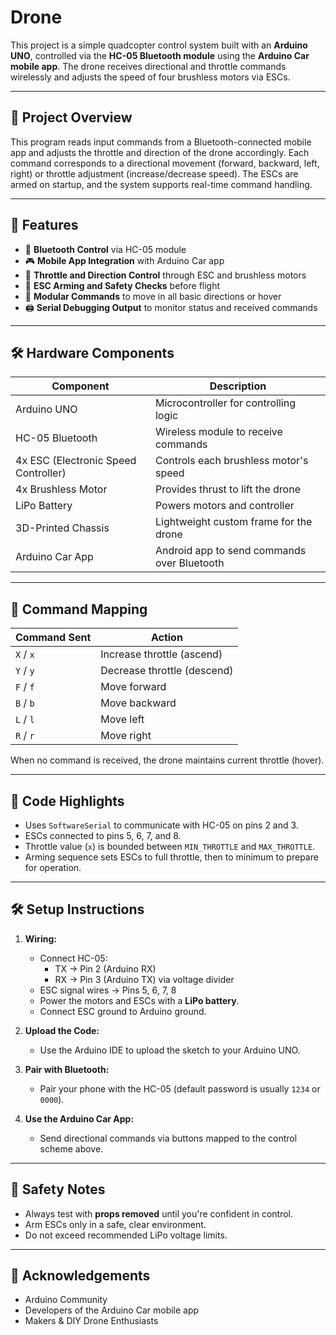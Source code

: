 # Drone

This project is a simple quadcopter control system built with an **Arduino UNO**, controlled via the **HC-05 Bluetooth module** using the **Arduino Car mobile app**. The drone receives directional and throttle commands wirelessly and adjusts the speed of four brushless motors via ESCs.

---

## 🧠 Project Overview

This program reads input commands from a Bluetooth-connected mobile app and adjusts the throttle and direction of the drone accordingly. Each command corresponds to a directional movement (forward, backward, left, right) or throttle adjustment (increase/decrease speed). The ESCs are armed on startup, and the system supports real-time command handling.

---

## 🔧 Features

- 📡 **Bluetooth Control** via HC-05 module
- 🎮 **Mobile App Integration** with Arduino Car app
- 🚀 **Throttle and Direction Control** through ESC and brushless motors
- 🧠 **ESC Arming and Safety Checks** before flight
- 🧩 **Modular Commands** to move in all basic directions or hover
- 🖨️ **Serial Debugging Output** to monitor status and received commands

---

## 🛠️ Hardware Components

| Component           | Description                          |
|---------------------|--------------------------------------|
| Arduino UNO         | Microcontroller for controlling logic |
| HC-05 Bluetooth     | Wireless module to receive commands   |
| 4x ESC (Electronic Speed Controller) | Controls each brushless motor's speed |
| 4x Brushless Motor  | Provides thrust to lift the drone     |
| LiPo Battery        | Powers motors and controller          |
| 3D-Printed Chassis  | Lightweight custom frame for the drone |
| Arduino Car App     | Android app to send commands over Bluetooth |

---

## 🔋 Command Mapping

| Command Sent | Action           |
|--------------|------------------|
| `X` / `x`    | Increase throttle (ascend) |
| `Y` / `y`    | Decrease throttle (descend) |
| `F` / `f`    | Move forward      |
| `B` / `b`    | Move backward     |
| `L` / `l`    | Move left         |
| `R` / `r`    | Move right        |

When no command is received, the drone maintains current throttle (hover).

---

## 📂 Code Highlights

- Uses `SoftwareSerial` to communicate with HC-05 on pins 2 and 3.
- ESCs connected to pins 5, 6, 7, and 8.
- Throttle value (`x`) is bounded between `MIN_THROTTLE` and `MAX_THROTTLE`.
- Arming sequence sets ESCs to full throttle, then to minimum to prepare for operation.

---

## 🛠️ Setup Instructions

1. **Wiring:**
   - Connect HC-05:  
     - TX → Pin 2 (Arduino RX)  
     - RX → Pin 3 (Arduino TX) via voltage divider  
   - ESC signal wires → Pins 5, 6, 7, 8  
   - Power the motors and ESCs with a **LiPo battery**.
   - Connect ESC ground to Arduino ground.

2. **Upload the Code:**
   - Use the Arduino IDE to upload the sketch to your Arduino UNO.

3. **Pair with Bluetooth:**
   - Pair your phone with the HC-05 (default password is usually `1234` or `0000`).

4. **Use the Arduino Car App:**
   - Send directional commands via buttons mapped to the control scheme above.

---

## 🧠 Safety Notes

- Always test with **props removed** until you're confident in control.
- Arm ESCs only in a safe, clear environment.
- Do not exceed recommended LiPo voltage limits.

---

## 🤝 Acknowledgements

- Arduino Community  
- Developers of the Arduino Car mobile app  
- Makers & DIY Drone Enthusiasts

